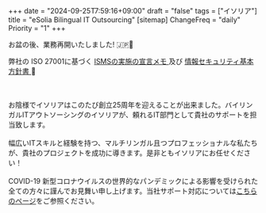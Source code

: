 +++
date = "2024-09-25T7:59:16+09:00"
draft = "false"
tags = ["イソリア"]
title = "eSolia Bilingual IT Outsourcing"
[sitemap]
  ChangeFreq = "daily"
  Priority = "1"
+++

<!-- <span class="tag is-danger is-large">12月28日から1月4日まで年末年始休暇中。あけましておめでとうございます！ 🇯🇵㊗️</span><br><br>   -->
<!-- <span class="tag is-danger is-large">年末年始休暇後、業務再開いたしました! 🇯🇵🎍</span><br> -->

<!-- <span class="tag is-danger is-large">4月29日から5月6日まで、ゴールデンウィーク休暇中。Happy GW! 🇯🇵🎏</span><br><br>   -->
<!-- <span class="tag is-danger is-large">ゴールデンウィーク休暇後、業務再開いたしました! 🇯🇵🎏</span><br> -->

<!-- <span class="tag is-danger is-large">8月13日から16日までお盆休暇となります。🇯🇵🪷</span><br> -->
<span class="tag is-danger is-large">お盆の後、業務再開いたしました! 🇯🇵🪷</span><br> 

<!-- <a href="/post/20210222-esolia-office-move-to-shiodome/" class="button is-danger is-size-6-mobile is-medium">引っ越しました! 🎉</a> -->
<!-- <span class="tag is-danger is-large">イソリアはペーパーレス実施中で、お見積もり、納品書、請求書や</span> -->
<!-- <span class="tag is-danger is-large">レポートなどのPDFをメールの配信のみとさせて頂いております。</span> -->
<!-- <span class="tag is-danger is-large">ご理解、ご協力の程、誠にありがとうございます。♻️</span> -->

<!-- <span class="tag is-danger is-large">お陰様でイソリアは、</span><br> -->
<!-- <span class="tag is-danger is-large">7月7日に25周年を迎えることになります。 🥳</span><br> -->
<!-- <span class="tag is-danger is-large">心より感謝しております。</span> -->

<span class="tag is-danger is-large">弊社の ISO 27001に基づく <a href="https://esolia.pro/ismsexecmemo" class="has-text-esolia-yellow-2"> ISMSの実施の宣言メモ </a> 及び <a href="https://esolia.pro/basesecpol" class="has-text-esolia-yellow-2"> 情報セキュリティ基本⽅針書 </a> 🚀</span>

<br><br>
お陰様でイソリアはこのたび<span class="has-text-esolia-yellow-2">創立25周年</span>を迎えることが出来ました。バイリンガルITアウトソーシングのイソリアが、頼れるIT部門として貴社のサポートを担当致します。<br><br>
幅広いITスキルと経験を持つ、マルチリンガル且つプロフェッショナルな私たちが、貴社のプロジェクトを成功に導きます。是非ともイソリアにお任せください！
<br><br>
COVID-19 新型コロナウイルスの世界的なパンデミックによる影響を受けられた全ての方々に謹んでお見舞い申し上げます。当社サポート対応については[こちらのページ](/post/covid-19-state-of-emergency-4/)をご参照ください。
